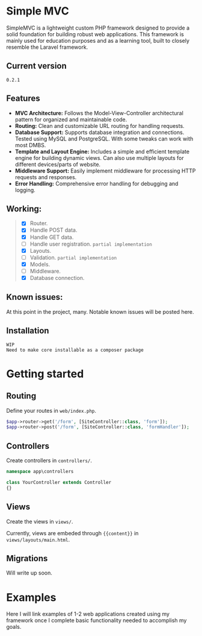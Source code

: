 # Simple MVC

SimpleMVC is a lightweight custom PHP framework designed to provide a solid foundation for building robust web applications. This framework is mainly used for education purposes and as a learning tool, built to closely resemble the Laravel framework. 

## Current version
```
0.2.1
```
## Features

- **MVC Architecture:** Follows the Model-View-Controller architectural pattern for organized and maintainable code.
- **Routing:** Clean and customizable URL routing for handling requests.
- **Database Support:** Supports database integration and connections. Tested using MySQL and PostgreSQL. With some tweaks can work with most DMBS.
- **Template and Layout Engine:** Includes a simple and efficient template engine for building dynamic views. Can also use multiple layouts for different devices/parts of website.
- **Middleware Support:** Easily implement middleware for processing HTTP requests and responses.
- **Error Handling:** Comprehensive error handling for debugging and logging.

## Working:

>- [x] Router.
>- [x] Handle POST data.
>- [x] Handle GET data.
>- [ ] Handle user registration.
>    `partial implementation`
>- [x] Layouts.
>- [ ] Validation.
>    `partial implementation`
>- [x] Models.
>- [ ] Middleware.
>- [X] Database connection.

## Known issues:

At this point in the project, many. Notable known issues will be posted here.

## Installation

```
WIP
Need to make core installable as a composer package
```

# Getting started

## Routing

Define your routes in `web/index.php`.
```php
$app->router->get('/form', [SiteController::class, 'form']);
$app->router->post('/form', [SiteController::class, 'formHandler']);
```

## Controllers

Create controllers in `controllers/`.
```php
namespace app\controllers

class YourController extends Controller
{}
```

## Views

Create the views in `views/`.

Currently, views are embeded through `{{content}}` in `views/layouts/main.html`.

## Migrations

Will write up soon.

# Examples

Here I will link examples of 1-2 web applications created using my framework once I complete basic functionality needed to accomplish my goals.


